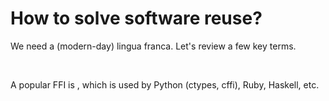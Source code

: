 # How to solve software reuse?

We need a (modern-day) lingua franca. Let's review a few key terms.

<Quote 
  text="An ABI defines how data structures or computational routines are accessed in machine code, which is a low-level, hardware-dependent format. [...] A common aspect of an ABI is the calling convention, which determines how data is provided as input to, or read as output from, computational routines." 
  citeHref="https://en.wikipedia.org/wiki/Application_binary_interface"
  citeText="Application Binary Interface on Wikipedia" />

<br>

<Quote 
  text="A foreign function interface (FFI) is a mechanism by which a program written in one programming language can call routines or make use of services written or compiled in another one. An FFI is often used in contexts where calls are made into binary dynamic-link library." 
  citeHref="https://en.wikipedia.org/wiki/Foreign_function_interface"
  citeText="Foreign Function Interface on Wikipedia" />

A popular FFI is <Anchor 
  href="https://github.com/libffi/libffi" 
  text="libffi/libffi" 
  alt="libffi repo on GitHub" />, which is used by Python (ctypes, cffi), Ruby, Haskell, etc.

<!--
Perche’ e’ importante che una ABI sia stabile?
In mancanza di una ABI stabile, **tutte** le parti di un programma dovrebbero essere compilate con la **stessa versione** dello **stesso compiler** per avere la certezza che il programma compilato su un computer A sia equivalente al programma compilato sul computer B.

Dato che questa cosa e’ impossibile, avere una ABI stabile delle varie librerie usate da quel programma, del compiler usato per compilare quel programma, e dei sistemi operativi su cui viene eseguito quel programma, da’ una **ragionevole** certezza che quel programma funzionera’ allo stesso modo sul computer A e sul computer B.

Nota che si tratta di una **ragionevole** certezza, e non di una certezza assoluta, perche’ stabilire una ABI e’ come stabilire una versione per la tua applicazione/libreria. Gli autori possono anche fare del loro meglio per non rompere la compatibilita’ da una versione all’altra, ma non possono avere la certezza matematica di non averla rotto in qualche punto.

Direi che, se progetti una libreria, piu’ low level features usi, piu’ e’ difficile essere sicuri di non aver rotto la compatibilita’ da qualche parte. Ad esempio se il compiler che usi cambia leggermente le ottimizzazioni che fa sul tuo codice e le tue data structures, ho paura che ci sia il rischio di rompere la ABI anche se ci sei stato attento.
-->

